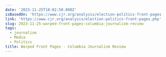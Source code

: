 ```yaml
---
date: '2023-11-25T18:02:50.000Z'
isBasedOn: 'https://www.cjr.org/analysis/election-politics-front-pages.php'
link: 'https://www.cjr.org/analysis/election-politics-front-pages.php'
slug: 2023-11-25-warped-front-pages-columbia-journalism-review
tags:
  - journalism
  - Media
  - Politics
title: Warped Front Pages - Columbia Journalism Review
---
```


